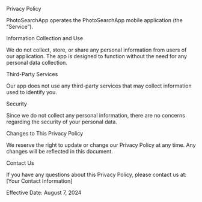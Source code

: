 Privacy Policy

PhotoSearchApp  operates the PhotoSearchApp mobile application (the “Service”).

Information Collection and Use

We do not collect, store, or share any personal information from users of our application. The app is designed to function without the need for any personal data collection.

Third-Party Services

Our app does not use any third-party services that may collect information used to identify you.

Security

Since we do not collect any personal information, there are no concerns regarding the security of your personal data.

Changes to This Privacy Policy

We reserve the right to update or change our Privacy Policy at any time. Any changes will be reflected in this document.

Contact Us

If you have any questions about this Privacy Policy, please contact us at: [Your Contact Information]

Effective Date: August 7, 2024

